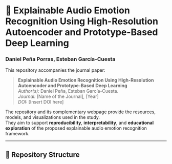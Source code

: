 # 📄 Explainable Audio Emotion Recognition Using High-Resolution Autoencoder and Prototype-Based Deep Learning
### Daniel Peña Porras, Esteban García-Cuesta




This repository accompanies the journal paper:

> **Explainable Audio Emotion Recognition Using High-Resolution Autoencoder and Prototype-Based Deep Learning**  
> *Author(s):* Daniel Peña, Esteban García-Cuesta.  
> *Journal:* [Name of the Journal], [Year]  
> *DOI:* [Insert DOI here]  

The repository and its complementary webpage provide the resources, models, and visualizations used in the study.  
They aim to support **reproducibility**, **interpretability**, and **educational exploration** of the proposed explainable audio emotion recognition framework.

---

## 🧩 Repository Structure

